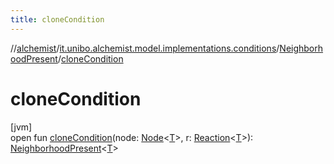 ```yaml
---
title: cloneCondition
---
```

//[alchemist](../../../index.html)/[it.unibo.alchemist.model.implementations.conditions](../index.html)/[NeighborhoodPresent](index.html)/[cloneCondition](clone-condition.html)



# cloneCondition



[jvm]\
open fun [cloneCondition](clone-condition.html)(node: [Node](../../it.unibo.alchemist.model.interfaces/-node/index.html)<[T](../../it.unibo.alchemist.model.interfaces/-environment/index.html)>, r: [Reaction](../../it.unibo.alchemist.model.interfaces/-reaction/index.html)<[T](../../it.unibo.alchemist.model.interfaces/-environment/index.html)>): [NeighborhoodPresent](index.html)<[T](../../it.unibo.alchemist.model.interfaces/-environment/index.html)>




